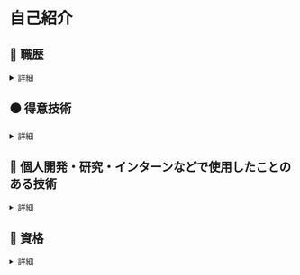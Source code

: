 # 自己紹介
## :office: 職歴
<details><summary>詳細</summary>
  
2021/11~2021/12  
**株式会社Recruit ： バックエンドエンジニア**  
ElasticSearchを用いた検索サジェスト機能の追加、汚い生データの前処理

2022/2~2022/4  
**株式会社Pixiv ： 機械学習エンジニア**  
投稿イラストを元にしたイラストタグの推論機能開発

2022/5  
**株式会社CyberAgent ： 機械学習エンジニア**  
ユーザログを元にしたユーザの好み画像推論システム開発

</details>

## :black_circle: 得意技術
<details><summary>詳細</summary>
- Python : 個人開発、インターン、研究、競プロなど普段メインで使用
</details>

## :large_blue_circle: 個人開発・研究・インターンなどで使用したことのある技術  
<details><summary>詳細</summary>

  
### 言語
- Python
  - 数値計算 
    - numpy
    - pandas
    - scipy
    - matplotlib
    - seaborn
  - 機械学習
    - TensorFlow
    - Keras
    - Pytorch
  - NLP
    - mecab
    - gensim
  - CV
    - OpenCV
    - PIL
  - Web
    - Flask
- C 
- C++
  - Opencv
- Java
- Fortran
- Ocaml
- HTML
- CSS
- Javascript
  - Node.js
    - Express 
- SQL
- SPARQL

### DBMS
- MySQL
- PostgreSQL
- Microsoft SQL Server

### cloud
- AWS
  - IAM
  - EC2
  - S3
  - RDS
  - Route 53
  - VPC
  - Cloud9
  - Lambda
  - OpenSearch
    - ElasticSearch
    - Kibana
  - Api Gateway
  - CloudTrail
  - AWS Cost Explorer

- GCP
  - BigQuery
  - Vertex AI Workbench

### OS
- MacOS
- Windows
- Linux
  - Ubuntu
  - CentOS  

### その他
- wordpress
  - cocoon
- Docker
- Git
- Google Colaboratory
- LaTex
- Markdown
- vim
- Matlab

</details>

## :green_book: 資格
<details><summary>詳細</summary>


- TOEIC 945点
- Atcoder 緑
- AWSソリューションアーキテクトアソシエイト 
  
  
</details>
